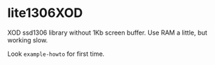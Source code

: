 # lite1306XOD

XOD ssd1306 library without 1Kb screen buffer. Use RAM a little, but working slow.

Look `example-howto` for first time.

